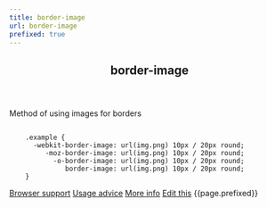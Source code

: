 ```yaml
---
title: border-image
url: border-image
prefixed: true
---
```


<article id="border-image" class="feature prefix-{{page.prefixed}}">
	<header class="feature__header">
		<h2>border-image</h2>
	</header>
	<p class="feature__description">
		Method of using images for borders
	</p>
<pre class="feature__code"><code>
	.example {
	  -webkit-border-image: url(img.png) 10px / 20px round;
	     -moz-border-image: url(img.png) 10px / 20px round;
	       -o-border-image: url(img.png) 10px / 20px round;
	          border-image: url(img.png) 10px / 20px round;
	}
</code></pre>
	<footer class="feature__footer">
		<a href="http://caniuse.com/border-image">Browser support</a> 
		<a href="http://html5please.com/#border-image">Usage advice</a> 
		<a href="http://www.css3files.com/border">More info</a> 
		<a href="https://github.com/davidhund/shouldiprefix/blob/master/_posts/{{page.date | date: "%Y-%m-%d"}}-{{page.title}}.md">Edit this</a> 
		<span class="feature__prefix">{{page.prefixed}}</span>
	</footer>
</article>
